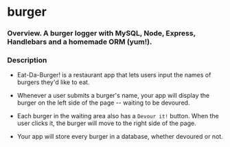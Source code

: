 # burger
### Overview. A burger logger with MySQL, Node, Express, Handlebars and a homemade ORM (yum!).

### Description

 - Eat-Da-Burger! is a restaurant app that lets users input the names of burgers they'd like to eat.

 - Whenever a user submits a burger's name, your app will display the burger on the left side of the page -- waiting to be devoured.

 - Each burger in the waiting area also has a `Devour it!` button. When the user clicks it, the burger will move to the right side of the page.

 - Your app will store every burger in a database, whether devoured or not.